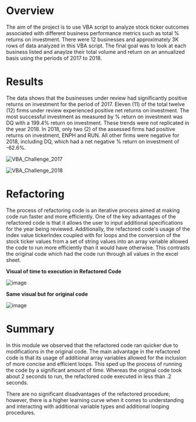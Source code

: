 # Overview

The aim of the project is to use VBA script to analyze stock ticker outcomes associated with different business performance metrics such as total % returns on investment. There were 12 businesses and approximately 3K rows of data analyzed in this VBA script. The final goal was to look at each business listed and anaylze their total volume and return on an annualized basis using the periods of 2017 to 2018.  

# Results

The data shows that the businesses under review had significantly positive returns on investment for the period of 2017. Eleven (11) of the total twelve (12) firms under review experienced positive net returns on investment. The most successful investment as measured by % return on investment was DQ with a 199.4% return on investment. These trends were not replicated in the year 2018. In 2018, only two (2) of the assessed firms had positive returns on investment, ENPH and RUN. All other firms were negative for 2018, including DQ, which had a net negative % return on investment of -62.6%.



![VBA_Challenge_2017](https://user-images.githubusercontent.com/95975772/164000751-e52ee826-e9a7-4ceb-9a0e-dd806fef1392.png)




![VBA_Challenge_2018](https://user-images.githubusercontent.com/95975772/163997842-3f8abee0-1a1f-43c8-a096-a6de79bdf92d.png)


# Refactoring 

The process of refactoring code is an iterative process aimed at making code run faster and more efficiently. One of the key advantages of the refactored code is that it allows the user to input additional specifications for the year being reviewed. Additionally, the refactored code's usage of the index value tickerIndex coupled with for loops and the conversion of the stock ticker values from a set of string values into an array variable allowed the code to run more efficiently than it would have otherwise. This contrasts the original code which had the code run through all values in the excel sheet.


**Visual of time to execution in Refactored Code**

![image](https://user-images.githubusercontent.com/95975772/163999123-f6ea00dd-48b6-4be2-8dd3-5ccc7663c28d.png)




**Same visual but for original code**

![image](https://user-images.githubusercontent.com/95975772/163999371-5b8b105a-62a6-449a-8827-22f2fcf373df.png)


# Summary 

In this module we observed that the refactored code ran quicker due to modifications in the original code. The main advantage in the refactored code is that its usage of additional array variables allowed for the inclusion of more concise and efficient loops. This sped up the process of running the code by a significant amount of time. Whereas the original code took about 2 seconds to run, the refactored code executed in less than .2 seconds. 

There are no significant disadvantages of the refactored procedure; however, there is a higher learning curve when it comes to understanding and interacting with additional variable types and additional looping procedures. 
